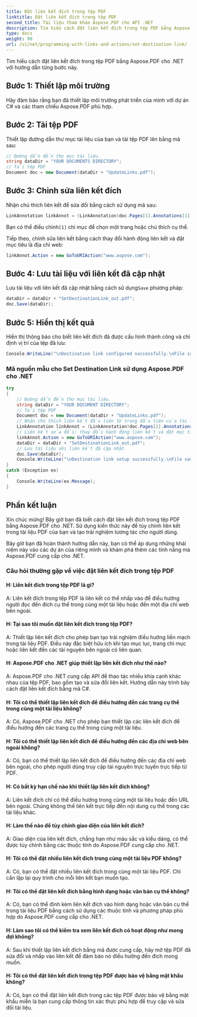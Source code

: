 ```yaml
---
title: Đặt liên kết đích trong tệp PDF
linktitle: Đặt liên kết đích trong tệp PDF
second_title: Tài liệu tham khảo Aspose.PDF cho API .NET
description: Tìm hiểu cách đặt liên kết đích trong tệp PDF bằng Aspose.PDF cho .NET.
type: docs
weight: 90
url: /vi/net/programming-with-links-and-actions/set-destination-link/
---
```

Tìm hiểu cách đặt liên kết đích trong tệp PDF bằng Aspose.PDF cho .NET với hướng dẫn từng bước này.

## Bước 1: Thiết lập môi trường

Hãy đảm bảo rằng bạn đã thiết lập môi trường phát triển của mình với dự án C# và các tham chiếu Aspose.PDF phù hợp.

## Bước 2: Tải tệp PDF

Thiết lập đường dẫn thư mục tài liệu của bạn và tải tệp PDF lên bằng mã sau:

```csharp
// Đường dẫn đến thư mục tài liệu.
string dataDir = "YOUR DOCUMENTS DIRECTORY";
// Tải tệp PDF
Document doc = new Document(dataDir + "UpdateLinks.pdf");
```

## Bước 3: Chỉnh sửa liên kết đích

Nhận chú thích liên kết để sửa đổi bằng cách sử dụng mã sau:

```csharp
LinkAnnotation linkAnnot = (LinkAnnotation)doc.Pages[1].Annotations[1];
```

 Bạn có thể điều chỉnh`[1]` chỉ mục để chọn một trang hoặc chú thích cụ thể.

Tiếp theo, chỉnh sửa liên kết bằng cách thay đổi hành động liên kết và đặt mục tiêu là địa chỉ web:

```csharp
linkAnnot.Action = new GoToURIAction("www.aspose.com");
```

## Bước 4: Lưu tài liệu với liên kết đã cập nhật

 Lưu tài liệu với liên kết đã cập nhật bằng cách sử dụng`Save` phương pháp:

```csharp
dataDir = dataDir + "SetDestinationLink_out.pdf";
doc.Save(dataDir);
```

## Bước 5: Hiển thị kết quả

Hiển thị thông báo cho biết liên kết đích đã được cấu hình thành công và chỉ định vị trí của tệp đã lưu:

```csharp
Console.WriteLine("\nDestination link configured successfully.\nFile saved to location: " + dataDir);
```

### Mã nguồn mẫu cho Set Destination Link sử dụng Aspose.PDF cho .NET 
```csharp
try
{
	// Đường dẫn đến thư mục tài liệu.
	string dataDir = "YOUR DOCUMENT DIRECTORY";
	// Tải tệp PDF
	Document doc = new Document(dataDir + "UpdateLinks.pdf");
	// Nhận chú thích liên kết đầu tiên từ trang đầu tiên của tài liệu
	LinkAnnotation linkAnnot = (LinkAnnotation)doc.Pages[1].Annotations[1];
	// Liên kết sửa đổi: thay đổi hành động liên kết và đặt mục tiêu là địa chỉ web
	linkAnnot.Action = new GoToURIAction("www.aspose.com");           
	dataDir = dataDir + "SetDestinationLink_out.pdf";
	// Lưu tài liệu với liên kết đã cập nhật
	doc.Save(dataDir);
	Console.WriteLine("\nDestination link setup successfully.\nFile saved at " + dataDir);
}
catch (Exception ex)
{
	Console.WriteLine(ex.Message);
}
```

## Phần kết luận

Xin chúc mừng! Bây giờ bạn đã biết cách đặt liên kết đích trong tệp PDF bằng Aspose.PDF cho .NET. Sử dụng kiến thức này để tùy chỉnh liên kết trong tài liệu PDF của bạn và tạo trải nghiệm tương tác cho người dùng.

Bây giờ bạn đã hoàn thành hướng dẫn này, bạn có thể áp dụng những khái niệm này vào các dự án của riêng mình và khám phá thêm các tính năng mà Aspose.PDF cung cấp cho .NET.

### Câu hỏi thường gặp về việc đặt liên kết đích trong tệp PDF

#### H: Liên kết đích trong tệp PDF là gì?

A: Liên kết đích trong tệp PDF là liên kết có thể nhấp vào để điều hướng người đọc đến đích cụ thể trong cùng một tài liệu hoặc đến một địa chỉ web bên ngoài.

#### H: Tại sao tôi muốn đặt liên kết đích trong tệp PDF?

A: Thiết lập liên kết đích cho phép bạn tạo trải nghiệm điều hướng liền mạch trong tài liệu PDF. Điều này đặc biệt hữu ích khi tạo mục lục, trang chỉ mục hoặc liên kết đến các tài nguyên bên ngoài có liên quan.

#### H: Aspose.PDF cho .NET giúp thiết lập liên kết đích như thế nào?
A: Aspose.PDF cho .NET cung cấp API để thao tác nhiều khía cạnh khác nhau của tệp PDF, bao gồm tạo và sửa đổi liên kết. Hướng dẫn này trình bày cách đặt liên kết đích bằng mã C#.

#### H: Tôi có thể thiết lập liên kết đích để điều hướng đến các trang cụ thể trong cùng một tài liệu không?

A: Có, Aspose.PDF cho .NET cho phép bạn thiết lập các liên kết đích để điều hướng đến các trang cụ thể trong cùng một tài liệu.

#### H: Tôi có thể thiết lập liên kết đích để điều hướng đến các địa chỉ web bên ngoài không?

A: Có, bạn có thể thiết lập liên kết đích để điều hướng đến các địa chỉ web bên ngoài, cho phép người dùng truy cập tài nguyên trực tuyến trực tiếp từ PDF.

#### H: Có bất kỳ hạn chế nào khi thiết lập liên kết đích không?

A: Liên kết đích chỉ có thể điều hướng trong cùng một tài liệu hoặc đến URL bên ngoài. Chúng không thể liên kết trực tiếp đến nội dung cụ thể trong các tài liệu khác.

#### H: Làm thế nào để tùy chỉnh giao diện của liên kết đích?

A: Giao diện của liên kết đích, chẳng hạn như màu sắc và kiểu dáng, có thể được tùy chỉnh bằng các thuộc tính do Aspose.PDF cung cấp cho .NET.

#### H: Tôi có thể đặt nhiều liên kết đích trong cùng một tài liệu PDF không?

A: Có, bạn có thể đặt nhiều liên kết đích trong cùng một tài liệu PDF. Chỉ cần lặp lại quy trình cho mỗi liên kết bạn muốn tạo.

#### H: Tôi có thể đặt liên kết đích bằng hình dạng hoặc văn bản cụ thể không?

A: Có, bạn có thể đính kèm liên kết đích vào hình dạng hoặc văn bản cụ thể trong tài liệu PDF bằng cách sử dụng các thuộc tính và phương pháp phù hợp do Aspose.PDF cung cấp cho .NET.

#### H: Làm sao tôi có thể kiểm tra xem liên kết đích có hoạt động như mong đợi không?

A: Sau khi thiết lập liên kết đích bằng mã được cung cấp, hãy mở tệp PDF đã sửa đổi và nhấp vào liên kết để đảm bảo nó điều hướng đến đích mong muốn.

#### H: Tôi có thể đặt liên kết đích trong tệp PDF được bảo vệ bằng mật khẩu không?

A: Có, bạn có thể đặt liên kết đích trong các tệp PDF được bảo vệ bằng mật khẩu miễn là bạn cung cấp thông tin xác thực phù hợp để truy cập và sửa đổi tài liệu.

